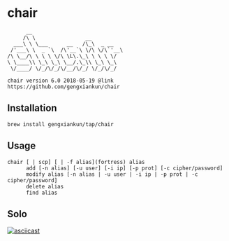 # chair
```
      __                            
     /\ \                __         
  ___\ \ \___      __   /\_\  _ __  
 /'___\ \  _ `\  /\'__`\ \/\ \/\`'__\
/\ \__/\ \ \ \ \/\ \L\.\_\ \ \ \ \/ 
\ \____\\ \_\ \_\ \__/.\_\\ \_\ \_\ 
 \/____/ \/_/\/_/\/__/\/_/ \/_/\/_/ 
                                    
chair version 6.0 2018-05-19 @link https://github.com/gengxiankun/chair
```

## Installation
```
brew install gengxiankun/tap/chair
```

## Usage
```
chair [ | scp] [ | -f alias](fortress) alias
      add [-n alias] [-u user] [-i ip] [-p prot] [-c cipher/password]
      modify alias [-n alias | -u user | -i ip | -p prot | -c cipher/password]
      delete alias
      find alias
```

## Solo
[![asciicast](https://asciinema.org/a/J75WcN7jfWS8EyCjTg3x1zN6c.png)](https://asciinema.org/a/J75WcN7jfWS8EyCjTg3x1zN6c)
